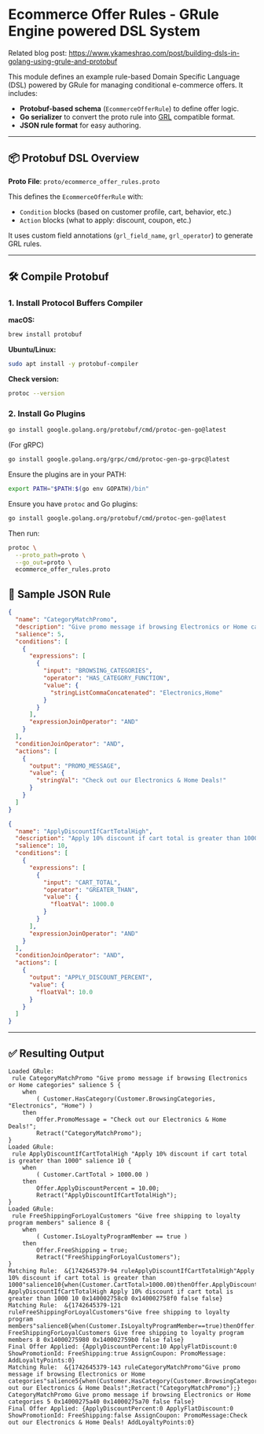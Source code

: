 # Ecommerce Offer Rules - GRule Engine powered DSL System

Related blog post: https://www.ykameshrao.com/post/building-dsls-in-golang-using-grule-and-protobuf

This module defines an example rule-based Domain Specific Language (DSL) powered by GRule for managing conditional e-commerce offers. It includes:

- **Protobuf-based schema** (`EcommerceOfferRule`) to define offer logic.
- **Go serializer** to convert the proto rule into [GRL](https://github.com/hyperjumptech/grule-rule-engine) compatible format.
- **JSON rule format** for easy authoring.

---

## 📦 Protobuf DSL Overview

**Proto File**: `proto/ecommerce_offer_rules.proto`

This defines the `EcommerceOfferRule` with:

- `Condition` blocks (based on customer profile, cart, behavior, etc.)
- `Action` blocks (what to apply: discount, coupon, etc.)

It uses custom field annotations (`grl_field_name`, `grl_operator`) to generate GRL rules.

---

## 🛠️ Compile Protobuf
### 1. Install Protocol Buffers Compiler

**macOS:**
```bash
brew install protobuf
```

**Ubuntu/Linux:**
```bash
sudo apt install -y protobuf-compiler
```

**Check version:**
```bash
protoc --version
```

### 2. Install Go Plugins

```bash
go install google.golang.org/protobuf/cmd/protoc-gen-go@latest
```

(For gRPC)
```bash
go install google.golang.org/grpc/cmd/protoc-gen-go-grpc@latest
```

Ensure the plugins are in your PATH:
```bash
export PATH="$PATH:$(go env GOPATH)/bin"
```

Ensure you have `protoc` and Go plugins:

```bash
go install google.golang.org/protobuf/cmd/protoc-gen-go@latest
```

Then run:

```bash
protoc \
  --proto_path=proto \
  --go_out=proto \
  ecommerce_offer_rules.proto
```

## 📄 Sample JSON Rule

```json
{
  "name": "CategoryMatchPromo",
  "description": "Give promo message if browsing Electronics or Home categories",
  "salience": 5,
  "conditions": [
    {
      "expressions": [
        {
          "input": "BROWSING_CATEGORIES",
          "operator": "HAS_CATEGORY_FUNCTION",
          "value": {
            "stringListCommaConcatenated": "Electronics,Home"
          }
        }
      ],
      "expressionJoinOperator": "AND"
    }
  ],
  "conditionJoinOperator": "AND",
  "actions": [
    {
      "output": "PROMO_MESSAGE",
      "value": {
        "stringVal": "Check out our Electronics & Home Deals!"
      }
    }
  ]
}

```

```json
{
  "name": "ApplyDiscountIfCartTotalHigh",
  "description": "Apply 10% discount if cart total is greater than 1000",
  "salience": 10,
  "conditions": [
    {
      "expressions": [
        {
          "input": "CART_TOTAL",
          "operator": "GREATER_THAN",
          "value": {
            "floatVal": 1000.0
          }
        }
      ],
      "expressionJoinOperator": "AND"
    }
  ],
  "conditionJoinOperator": "AND",
  "actions": [
    {
      "output": "APPLY_DISCOUNT_PERCENT",
      "value": {
        "floatVal": 10.0
      }
    }
  ]
}
```

---

## ✅ Resulting Output

```grl
Loaded GRule:
 rule CategoryMatchPromo "Give promo message if browsing Electronics or Home categories" salience 5 {
	when
		( Customer.HasCategory(Customer.BrowsingCategories, "Electronics", "Home") )
	then
		Offer.PromoMessage = "Check out our Electronics & Home Deals!";
		Retract("CategoryMatchPromo");
}
Loaded GRule:
 rule ApplyDiscountIfCartTotalHigh "Apply 10% discount if cart total is greater than 1000" salience 10 {
	when
		( Customer.CartTotal > 1000.00 )
	then
		Offer.ApplyDiscountPercent = 10.00;
		Retract("ApplyDiscountIfCartTotalHigh");
}
Loaded GRule:
 rule FreeShippingForLoyalCustomers "Give free shipping to loyalty program members" salience 8 {
	when
		( Customer.IsLoyaltyProgramMember == true )
	then
		Offer.FreeShipping = true;
		Retract("FreeShippingForLoyalCustomers");
}
Matching Rule:  &{1742645379-94 ruleApplyDiscountIfCartTotalHigh"Apply 10% discount if cart total is greater than 1000"salience10{when(Customer.CartTotal>1000.00)thenOffer.ApplyDiscountPercent=10.00;Retract("ApplyDiscountIfCartTotalHigh");} ApplyDiscountIfCartTotalHigh Apply 10% discount if cart total is greater than 1000 10 0x140002758c0 0x140002758f0 false false}
Matching Rule:  &{1742645379-121 ruleFreeShippingForLoyalCustomers"Give free shipping to loyalty program members"salience8{when(Customer.IsLoyaltyProgramMember==true)thenOffer.FreeShipping=true;Retract("FreeShippingForLoyalCustomers");} FreeShippingForLoyalCustomers Give free shipping to loyalty program members 8 0x14000275980 0x140002759b0 false false}
Final Offer Applied: {ApplyDiscountPercent:10 ApplyFlatDiscount:0 ShowPromotionId: FreeShipping:true AssignCoupon: PromoMessage: AddLoyaltyPoints:0}
Matching Rule:  &{1742645379-143 ruleCategoryMatchPromo"Give promo message if browsing Electronics or Home categories"salience5{when(Customer.HasCategory(Customer.BrowsingCategories,"Electronics","Home"))thenOffer.PromoMessage="Check out our Electronics & Home Deals!";Retract("CategoryMatchPromo");} CategoryMatchPromo Give promo message if browsing Electronics or Home categories 5 0x14000275a40 0x14000275a70 false false}
Final Offer Applied: {ApplyDiscountPercent:0 ApplyFlatDiscount:0 ShowPromotionId: FreeShipping:false AssignCoupon: PromoMessage:Check out our Electronics & Home Deals! AddLoyaltyPoints:0}
```
